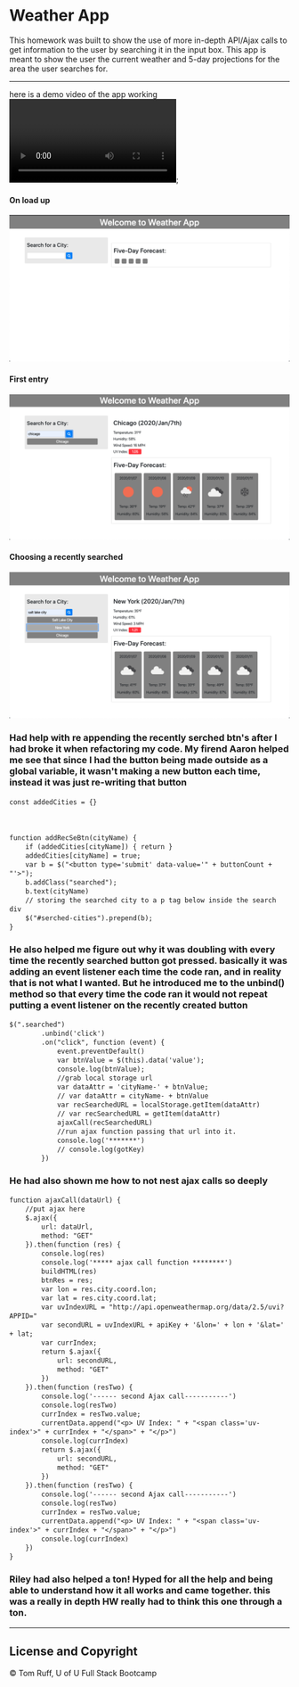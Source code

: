 # Weather App

This homework was built to show the use of more in-depth API/Ajax calls to get information to the user by searching it in the input box. This app is meant to show the user the current weather and 5-day projections for the area the user searches for.

---
here is a demo video of the app working
![desktop video of saving to local storage](assets/demo.mov);

#### On load up
![load up on desktop](assets/one.png)
#### First entry
![first entry on desktop](assets/two.png)
#### Choosing a recently searched
![choosing a recently searched on desktop](assets/three.png)

### Had help with re appending the recently serched btn's after I had broke it when refactoring my code. My firend Aaron helped me see that since I had the button being made outside as a global variable, it wasn't making a new button each time, instead it was just re-writing that button
```
const addedCities = {}



function addRecSeBtn(cityName) {
    if (addedCities[cityName]) { return }
    addedCities[cityName] = true;
    var b = $("<button type='submit' data-value='" + buttonCount + "'>");
    b.addClass("searched");
    b.text(cityName)
    // storing the searched city to a p tag below inside the search div
    $("#serched-cities").prepend(b);
}
```
### He also helped me figure out why it was doubling with every time the recently searched button got pressed. basically it was adding an event listener each time the code ran, and in reality that is not what I wanted. But he introduced me to the unbind() method so that every time the code ran it would not repeat putting a event listener on the recently created button
```
$(".searched")
        .unbind('click')
        .on("click", function (event) {
            event.preventDefault()
            var btnValue = $(this).data('value');
            console.log(btnValue);
            //grab local storage url
            var dataAttr = 'cityName-' + btnValue;
            // var dataAttr = cityName- + btnValue
            var recSearchedURL = localStorage.getItem(dataAttr)
            // var recSearchedURL = getItem(dataAttr)
            ajaxCall(recSearchedURL)
            //run ajax function passing that url into it. 
            console.log('*******')
            // console.log(gotKey)
        })
``` 
### He had also shown me how to not nest ajax calls so deeply
```
function ajaxCall(dataUrl) {
    //put ajax here
    $.ajax({
        url: dataUrl,
        method: "GET"
    }).then(function (res) {
        console.log(res)
        console.log('***** ajax call function ********')
        buildHTML(res)
        btnRes = res;
        var lon = res.city.coord.lon;
        var lat = res.city.coord.lat;
        var uvIndexURL = "http://api.openweathermap.org/data/2.5/uvi?APPID="
        var secondURL = uvIndexURL + apiKey + '&lon=' + lon + '&lat=' + lat;
        var currIndex;
        return $.ajax({
            url: secondURL,
            method: "GET"
        })
    }).then(function (resTwo) {
        console.log('------ second Ajax call-----------')
        console.log(resTwo)
        currIndex = resTwo.value;
        currentData.append("<p> UV Index: " + "<span class='uv-index'>" + currIndex + "</span>" + "</p>")
        console.log(currIndex)
        return $.ajax({
            url: secondURL,
            method: "GET"
        })
    }).then(function (resTwo) {
        console.log('------ second Ajax call-----------')
        console.log(resTwo)
        currIndex = resTwo.value;
        currentData.append("<p> UV Index: " + "<span class='uv-index'>" + currIndex + "</span>" + "</p>")
        console.log(currIndex)
    })
}
```
### Riley had also helped a ton! Hyped for all the help and being able to understand how it all works and came together. this was a really in depth HW really had to think this one through a ton.


---
##  License and Copyright 
© Tom Ruff, U of U Full Stack Bootcamp
